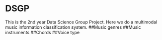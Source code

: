 # DSGP
This is the 2nd year Data Science Group Project. Here we do a multimodal music information classification system.
##Music genres
##Music instruments
##Chords
##Voice type
